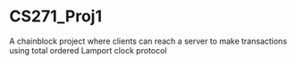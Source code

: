 # CS271_Proj1
A chainblock project where clients can reach a server to make transactions using total ordered Lamport clock protocol
